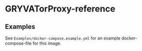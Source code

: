 # GRYVATorProxy-reference

## Examples

See `Examples/docker-compose.example.yml` for an example docker-compose-file for this image.
